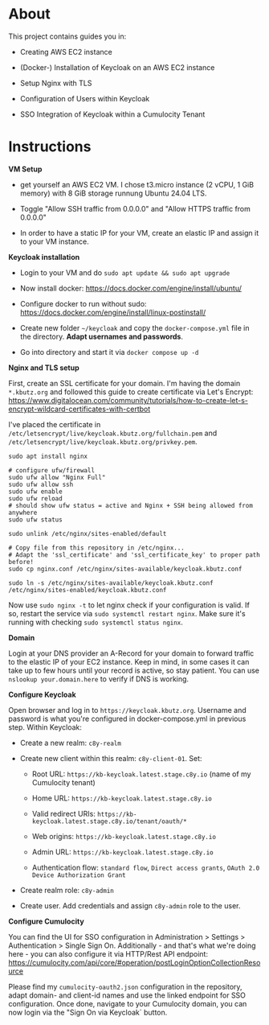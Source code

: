 # About

This project contains guides you in:

* Creating AWS EC2 instance

* (Docker-) Installation of Keycloak on an AWS EC2 instance

* Setup Nginx with TLS

* Configuration of Users within Keycloak

* SSO Integration of Keycloak within a Cumulocity Tenant

# Instructions

**VM Setup**

* get yourself an AWS EC2 VM. I chose t3.micro instance (2 vCPU, 1 GiB memory) with 8 GiB storage runnung Ubuntu 24.04 LTS. 

* Toggle "Allow SSH traffic from 0.0.0.0" and "Allow HTTPS traffic from 0.0.0.0"

* In order to have a static IP for your VM, create an elastic IP and assign it to your VM instance.

**Keycloak installation**

* Login to your VM and do `sudo apt update && sudo apt upgrade` 

* Now install docker: https://docs.docker.com/engine/install/ubuntu/

* Configure docker to run without sudo: https://docs.docker.com/engine/install/linux-postinstall/

* Create new folder `~/keycloak` and copy the `docker-compose.yml` file in the directory. **Adapt usernames and passwords**.

* Go into directory and start it via `docker compose up -d`

**Nginx and TLS setup** 

First, create an SSL certificate for your domain. I'm having the domain `*.kbutz.org` and followed this guide to create certificate via Let's Encrypt: https://www.digitalocean.com/community/tutorials/how-to-create-let-s-encrypt-wildcard-certificates-with-certbot

I've placed the certificate in `/etc/letsencrypt/live/keycloak.kbutz.org/fullchain.pem` and `/etc/letsencrypt/live/keycloak.kbutz.org/privkey.pem`. 

```
sudo apt install nginx

# configure ufw/firewall
sudo ufw allow "Nginx Full"
sudo ufw allow ssh
sudo ufw enable
sudo ufw reload
# should show ufw status = active and Nginx + SSH being allowed from anywhere
sudo ufw status 

sudo unlink /etc/nginx/sites-enabled/default

# Copy file from this repository in /etc/nginx...
# Adapt the 'ssl_certificate' and 'ssl_certificate_key' to proper path before!
sudo cp nginx.conf /etc/nginx/sites-available/keycloak.kbutz.conf

sudo ln -s /etc/nginx/sites-available/keycloak.kbutz.conf /etc/nginx/sites-enabled/keycloak.kbutz.conf
```

Now use `sudo nginx -t` to let nginx check if your configuration is valid. If so, restart the service via `sudo systemctl restart nginx`. Make sure it's running with checking `sudo systemctl status nginx`. 


**Domain**

Login at your DNS provider an A-Record for your domain to forward traffic to the elastic IP of your EC2 instance. Keep in mind, in some cases it can take up to few hours until your record is active, so stay patient. You can use `nslookup your.domain.here` to verify if DNS is working. 


**Configure Keycloak**

Open browser and log in to `https://keycloak.kbutz.org`. Username and password is what you're configured in docker-compose.yml in previous step. 
Within Keycloak:

* Create a new realm: `c8y-realm`

* Create new client within this realm:  `c8y-client-01`. Set:

    * Root URL: `https://kb-keycloak.latest.stage.c8y.io` (name of my Cumulocity tenant)

    * Home URL: `https://kb-keycloak.latest.stage.c8y.io`

    * Valid redirect URIs:  `https://kb-keycloak.latest.stage.c8y.io/tenant/oauth/*` 

    * Web origins: `https://kb-keycloak.latest.stage.c8y.io` 

    * Admin URL: `https://kb-keycloak.latest.stage.c8y.io` 

    * Authentication flow: `standard flow`, `Direct access grants`, `OAuth 2.0 Device Authorization Grant` 

* Create realm role: `c8y-admin` 

* Create user. Add credentials and assign `c8y-admin` role to the user. 

**Configure Cumulocity**

You can find the UI for SSO configuration in Administration > Settings > Authentication > Single Sign On. Additionally - and that's what we're doing here - you can also configure it via HTTP/Rest API endpoint: https://cumulocity.com/api/core/#operation/postLoginOptionCollectionResource

Please find my `cumulocity-oauth2.json` configuration in the repository, adapt domain- and client-id names and use the linked endpoint for SSO configuration. Once done, navigate to your Cumulocity domain, you can now login via the "Sign On via Keycloak` button.